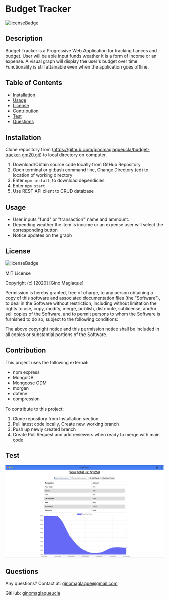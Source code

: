 # Budget Tracker
![licenseBadge](https://img.shields.io/badge/License-MIT-blue)

## Description
Budget Tracker is a Progressive Web Application for tracking fiances and budget. User will be able input funds weather it is a form of income or an expense. A visual graph will display the user's budget over time. Functionality is still attainable even when the application goes offline. 

## Table of Contents
* [Installation](#installation)
* [Usage](#usage)
* [License](#license)
* [Contribution](#contribution)
* [Test](#test)
* [Questions](#questions)

## Installation
Clone repository from (https://github.com/ginomaglaqueucla/budget-tracker-gm20.git) to local directory on computer.
1. Download/Obtain source code locally from GitHub Repository
2. Open terminal or gitbash command line, Change Directory (cd) to location of working directory
3. Enter `npm install`, to download dependicies
4. Enter `npm start`
5. Use REST API client to CRUD database

## Usage
- User inputs "fund" or "transaction" name and ammount. 
- Depending weather the item is income or an expense user will select the corresponding button
- Notice updates on the graph


## License
![licenseBadge](https://img.shields.io/badge/License-MIT-blue)

MIT License

Copyright (c) [2020] [Gino Maglaque]

Permission is hereby granted, free of charge, to any person obtaining a copy of this software and associated documentation files (the "Software"), to deal in the Software without restriction, including without limitation the rights to use, copy, modify, merge, publish, distribute, sublicense, and/or sell copies of the Software, and to permit persons to whom the Software is furnished to do so, subject to the following conditions:

The above copyright notice and this permission notice shall be included in all copies or substantial portions of the Software.

## Contribution
This project uses the following external: 
- npm express
- MongoDB
- Mongoose ODM
- morgan
- dotenv
- compression

To contribute to this project:
1. Clone repository from Installation section
2. Pull latest code locally, Create new working branch
3. Push up newly created branch
4. Create Pull Request and add reviewers when ready to merge with main code

## Test
![Main](./budget-tracker.png)

## Questions
Any questions? Contact at: ginomaglaque@gmail.com

GitHub: [ginomaglaqueucla](https://github.com/ginomaglaqueucla)